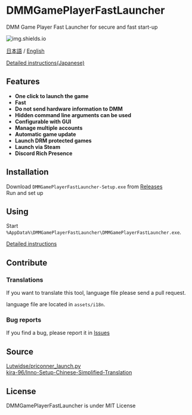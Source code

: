 # DMMGamePlayerFastLauncher

DMM Game Player Fast Launcher for secure and fast start-up

![img.shields.io](https://img.shields.io/github/downloads/fa0311/DMMGamePlayerFastLauncher/total)

[日本語](/README.md) / [English](/README-en.md)

[Detailed instructions(Japanese)](/docs/README-advance.md)

## Features

- **One click to launch the game**
- **Fast**
- **Do not send hardware information to DMM**
- **Hidden command line arguments can be used**
- **Configurable with GUI**
- **Manage multiple accounts**
- **Automatic game update**
- **Launch DRM protected games**
- **Launch via Steam**
- **Discord Rich Presence**

## Installation

Download `DMMGamePlayerFastLauncher-Setup.exe` from [Releases](https://github.com/fa0311/DMMGamePlayerFastLauncher/releases)  
Run and set up

## Using

Start `%AppData%\DMMGamePlayerFastLauncher\DMMGamePlayerFastLauncher.exe`.

[Detailed instructions](/docs/README-advance.md)

## Contribute

### Translations

If you want to translate this tool, language file please send a pull request.

language file are located in `assets/i18n`.

### Bug reports

If you find a bug, please report it in [Issues](https://github.com/fa0311/DMMGamePlayerFastLauncher/issues/new/choose)

## Source

[Lutwidse/priconner_launch.py](https://gist.github.com/Lutwidse/82d8e7a20c96296bc0318f1cb6bf26ee)  
[kira-96/Inno-Setup-Chinese-Simplified-Translation](https://github.com/kira-96/Inno-Setup-Chinese-Simplified-Translation)

## License

DMMGamePlayerFastLauncher is under MIT License
